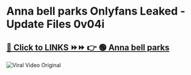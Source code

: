
 # Anna bell parks Onlyfans Leaked - Update Files 0v04i

## <h2><a href="https://clipsfans.com/Anna_bell_parks&ref=git">🔗 Click to LINKS ⏩⏩ 👉 🟢 Anna bell parks </a></h2>

<a href="https://clipsfans.com/Anna_bell_parks&ref=git" rel="nofollow" data-target="animated-image.originalLink"><img src="https://i.ibb.co.com/xMMVF88/686577567.gif" alt="Viral Video Original" style="max-width: 100%; display: inline-block;" data-target="animated-image.originalImage"></a>

